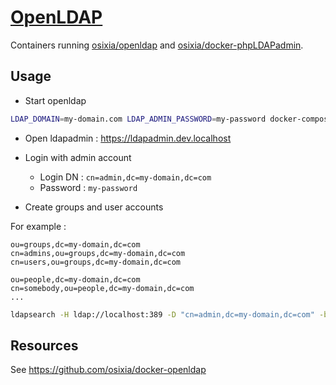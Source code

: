 # [OpenLDAP](https://www.openldap.org/)

Containers running [osixia/openldap](https://github.com/osixia/docker-openldap#osixiaopenldap) and [osixia/docker-phpLDAPadmin](https://github.com/osixia/docker-phpLDAPadmin).

## Usage

* Start openldap

```bash
LDAP_DOMAIN=my-domain.com LDAP_ADMIN_PASSWORD=my-password docker-compose up -d
```

* Open ldapadmin : https://ldapadmin.dev.localhost

* Login with admin account
    * Login DN : `cn=admin,dc=my-domain,dc=com`
    * Password : `my-password`

* Create groups and user accounts

For example :

```
ou=groups,dc=my-domain,dc=com
cn=admins,ou=groups,dc=my-domain,dc=com
cn=users,ou=groups,dc=my-domain,dc=com

ou=people,dc=my-domain,dc=com
cn=somebody,ou=people,dc=my-domain,dc=com
...
```

```bash
ldapsearch -H ldap://localhost:389 -D "cn=admin,dc=my-domain,dc=com" -b "dc=my-domain,dc=com" -w "my-password" -s sub "(objectClass=*)"
```

## Resources

See https://github.com/osixia/docker-openldap
